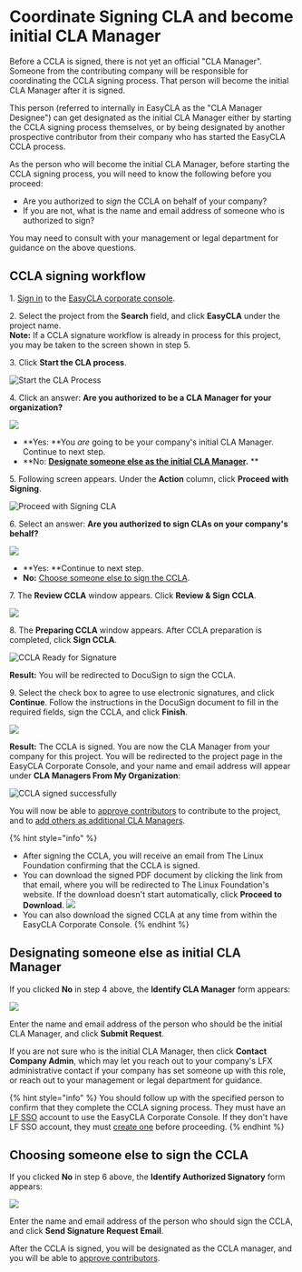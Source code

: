 # Coordinate Signing CLA and become initial CLA Manager

Before a CCLA is signed, there is not yet an official "CLA Manager". Someone from the contributing company will be responsible for coordinating the CCLA signing process. That person will become the initial CLA Manager after it is signed.

This person (referred to internally in EasyCLA as the "CLA Manager Designee") can get designated as the initial CLA Manager either by starting the CCLA signing process themselves, or by being designated by another prospective contributor from their company who has started the EasyCLA CCLA process.

As the person who will become the initial CLA Manager, before starting the CCLA signing process, you will need to know the following before you proceed:

* Are you authorized to _sign_ the CCLA on behalf of your company?
* If you are not, what is the name and email address of someone who is authorized to sign?

You may need to consult with your management or legal department for guidance on the above questions.

## CCLA signing workflow

1\. [Sign in](../../v1-deprecated/cla-manager/sign-in-to-the-easycla-corporate-console.md) to the [EasyCLA corporate console](https://organization.lfx.linuxfoundation.org/company/dashboard).

2\. Select the project from the **Search** field, and click **EasyCLA** under the project name.\
**Note:** If a CCLA signature workflow is already in process for this project, you may be taken to the screen shown in step 5.

3\. Click **Start the CLA process**.

![Start the CLA Process](../../../.gitbook/assets/start-cla-process.png)

4\. Click an answer: **Are you authorized to be a CLA Manager for your organization?** &#x20;

![](<../../../.gitbook/assets/company-has-not-signed-cla (1).png>)&#x20;

* **Yes: **You _are_ going to be your company's initial CLA Manager. Continue to next step.
* **No: **[Designate someone else as the initial CLA Manager](broken-reference).** **

5\. Following screen appears. Under the **Action** column, click **Proceed with Signing**. &#x20;

![Proceed with Signing CLA](../../../.gitbook/assets/proceed-with-signing.png)

6\. Select an answer: **Are you authorized to sign CLAs on your company's behalf?** &#x20;

![](../../../.gitbook/assets/identify-cla-signatory.png)&#x20;

* **Yes: **Continue to next step.
* **No:** [Choose someone else to sign the CCLA](broken-reference).

7\. The **Review CCLA** window appears. Click **Review & Sign CCLA**.

![](../../../.gitbook/assets/review-ccla.png)

8\. The **Preparing CCLA** window appears. After CCLA preparation is completed, click **Sign CCLA**.

![CCLA Ready for Signature](../../../.gitbook/assets/ccla-ready-for-signature.png)

**Result:** You will be redirected to DocuSign to sign the CCLA.

9\. Select the check box to agree to use electronic signatures, and click **Continue**. Follow the instructions in the DocuSign document to fill in the required fields, sign the CCLA, and click **Finish**.

![](../../../.gitbook/assets/docusign-icla-flow.png)

**Result:** The CCLA is signed. You are now the CLA Manager from your company for this project. You will be redirected to the project page in the EasyCLA Corporate Console, and your name and email address will appear under **CLA Managers From My Organization**:

![CCLA signed successfully](../../../.gitbook/assets/cla-managers-from-my-organization-example.png)

You will now be able to [approve contributors](../../v1-deprecated/cla-manager/approve-contributors.md) to contribute to the project, and to [add others as additional CLA Managers](broken-reference).

{% hint style="info" %}
* After signing the CCLA, you will receive an email from The Linux Foundation confirming that the CCLA is signed.
* You can download the signed PDF document by clicking the link from that email, where you will be redirected to The Linux Foundation's website. If the download doesn't start automatically, click **Proceed to Download**.  ![](../../../.gitbook/assets/proceed-to-download-ccla.png)
* You can also download the signed CCLA at any time from within the EasyCLA Corporate Console.
{% endhint %}

## Designating someone else as initial CLA Manager <a href="designating-another-initial-cla-manager" id="designating-another-initial-cla-manager"></a>

If you clicked **No** in step 4 above, the **Identify CLA Manager** form appears:

![](../../../.gitbook/assets/identify-cla-manager.png)

Enter the name and email address of the person who should be the initial CLA Manager, and click **Submit Request**.

If you are not sure who is the initial CLA Manager, then click **Contact Company Admin**, which may let you reach out to your company's LFX administrative contact if your company has set someone up with this role, or reach out to your management or legal department for guidance.

{% hint style="info" %}
You should follow up with the specified person to confirm that they complete the CCLA signing process. They must have an [LF SSO](https://docs.linuxfoundation.org/lfx/sso) account to use the EasyCLA Corporate Console. If they don't have LF SSO account, they must [create one](https://docs.linuxfoundation.org/lfx/sso/create-an-account) before proceeding.
{% endhint %}

## Choosing someone else to sign the CCLA <a href="choosing-another-cla-signatory" id="choosing-another-cla-signatory"></a>

If you clicked **No** in step 6 above, the **Identify Authorized Signatory** form appears:

![](../../../.gitbook/assets/identify-authorized-signatory.png)

Enter the name and email address of the person who should sign the CCLA, and click **Send Signature Request Email**.

After the CCLA is signed, you will be designated as the CCLA manager, and you will be able to [approve contributors](../../v1-deprecated/cla-manager/approve-contributors.md).
